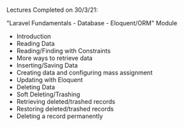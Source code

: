 Lectures Completed on 30/3/21:

"Laravel Fundamentals - Database - Eloquent/ORM" Module
* Introduction
* Reading Data
* Reading/Finding with Constraints
* More ways to retrieve data
* Inserting/Saving Data
* Creating data and configuring mass assignment
* Updating with Eloquent
* Deleting Data
* Soft Deleting/Trashing
* Retrieving deleted/trashed records
* Restoring deleted/trashed records
* Deleting a record permanently